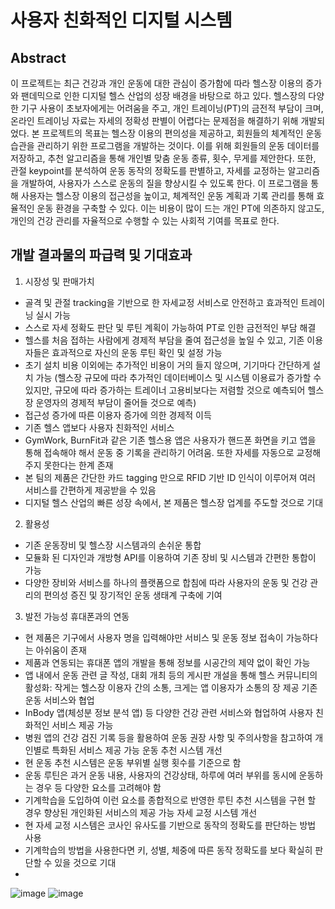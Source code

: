 # 사용자 친화적인 디지털 시스템

## Abstract
이 프로젝트는 최근 건강과 개인 운동에 대한 관심이 증가함에 따라 헬스장 이용의 증가와 팬데믹으로 인한 디지털 헬스 산업의 성장 배경을 바탕으로 하고 있다.
헬스장의 다양한 기구 사용이 초보자에게는 어려움을 주고, 개인 트레이닝(PT)의 금전적 부담이 크며, 온라인 트레이닝 자료는 자세의 정확성 판별이 어렵다는 문제점을 해결하기 위해 개발되었다.
본 프로젝트의 목표는 헬스장 이용의 편의성을 제공하고, 회원들의 체계적인 운동 습관을 관리하기 위한 프로그램을 개발하는 것이다. 이를 위해 회원들의 운동 데이터를 저장하고, 추천 알고리즘을 통해 개인별 맞춤 운동 종류, 횟수, 무게를 제안한다. 또한, 관절 keypoint를 분석하여 운동 동작의 정확도를 판별하고, 자세를 교정하는 알고리즘을 개발하여, 사용자가 스스로 운동의 질을 향상시킬 수 있도록 한다. 이 프로그램을 통해 사용자는 헬스장 이용의 접근성을 높이고, 체계적인 운동 계획과 기록 관리를 통해 효율적인 운동 환경을 구축할 수 있다. 이는 비용이 많이 드는 개인 PT에 의존하지 않고도, 개인의 건강 관리를 자율적으로 수행할 수 있는 사회적 기여를 목표로 한다.

## 개발 결과물의 파급력 및 기대효과
1) 시장성 및 판매가치
- 골격 및 관절 tracking을 기반으로 한 자세교정 서비스로 안전하고 효과적인 트레이닝 실시 가능
- 스스로 자세 정확도 판단 및 루틴 계획이 가능하여 PT로 인한 금전적인 부담 해결
- 헬스를 처음 접하는 사람에게 경제적 부담을 줄여 접근성을 높일 수 있고, 기존 이용자들은 효과적으로 자신의 운동 루틴 확인 및 설정 가능
- 초기 설치 비용 이외에는 추가적인 비용이 거의 들지 않으며, 기기마다 간단하게 설치 가능 (헬스장 규모에 따라 추가적인 데이터베이스 및 시스템 이용료가 증가할 수 있지만, 규모에 따라 증가하는 트레이너 고용비보다는 저렴할 것으로 예측되어 헬스장 운영자의 경제적 부담이 줄어들 것으로 예측)
- 접근성 증가에 따른 이용자 증가에 의한 경제적 이득
- 기존 헬스 앱보다 사용자 친화적인 서비스
- GymWork, BurnFit과 같은 기존 헬스용 앱은 사용자가 핸드폰 화면을 키고 앱을 통해 접속해야 해서 운동 중 기록을 관리하기 어려움. 또한 자세를 자동으로 교정해 주지 못한다는 한계 존재
- 본 팀의 제품은 간단한 카드 tagging 만으로 RFID 기반 ID 인식이 이루어져 여러 서비스를 간편하게 제공받을 수 있음
- 디지털 헬스 산업의 빠른 성장 속에서, 본 제품은 헬스장 업계를 주도할 것으로 기대
2) 활용성
- 기존 운동장비 및 헬스장 시스템과의 손쉬운 통합
- 모듈화 된 디자인과 개방형 API를 이용하여 기존 장비 및 시스템과 간편한 통합이 가능
- 다양한 장비와 서비스를 하나의 플랫폼으로 합침에 따라 사용자의 운동 및 건강 관리의 편의성 증진 및 장기적인 운동 생태계 구축에 기여
3) 발전 가능성
휴대폰과의 연동
- 현 제품은 기구에서 사용자 명을 입력해야만 서비스 및 운동 정보 접속이 가능하다는 아쉬움이 존재
- 제품과 연동되는 휴대폰 앱의 개발을 통해 정보를 시공간의 제약 없이 확인 가능
- 앱 내에서 운동 관련 글 작성, 대회 개최 등의 게시판 개설을 통해 헬스 커뮤니티의 활성화: 작게는 헬스장 이용자 간의 소통, 크게는 앱 이용자가 소통의 장 제공
기존 운동 서비스와 협업
- InBody 앱(체성분 정보 분석 앱) 등 다양한 건강 관련 서비스와 협업하여 사용자 친화적인 서비스 제공 가능
- 병원 앱의 건강 검진 기록 등을 활용하여 운동 권장 사항 및 주의사항을 참고하여 개인별로 특화된 서비스 제공 가능
운동 추천 시스템 개선
- 현 운동 추천 시스템은 운동 부위별 실행 횟수를 기준으로 함
- 운동 루틴은 과거 운동 내용, 사용자의 건강상태, 하루에 여러 부위를 동시에 운동하는 경우 등 다양한 요소를 고려해야 함
- 기계학습을 도입하여 이런 요소를 종합적으로 반영한 루틴 추천 시스템을 구현 할 경우 향상된 개인화된 서비스의 제공 가능
자세 교정 시스템 개선
- 현 자세 교정 시스템은 코사인 유사도를 기반으로 동작의 정확도를 판단하는 방법 사용
- 기계학습의 방법을 사용한다면 키, 성별, 체중에 따른 동작 정확도를 보다 확실히 판단할 수 있을 것으로 기대
- 
![image](https://github.com/KisangPark/User-friendly-digital-health-system/assets/132832024/525cdc2e-5a13-4aef-9b0f-154305fe1e58)
![image](https://github.com/KisangPark/User-friendly-digital-health-system/assets/132832024/c085c56a-085d-48d1-9663-f4d1e0353ddf)
